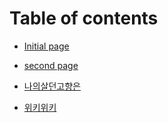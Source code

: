 # Table of contents

* [Initial page](README.md)

* [second page](how.md)

* [나의살던고향은](yoyo.md)

* [위키위키](https://github.com/kanghyeji/hyeji.kang/wiki/wiki)
